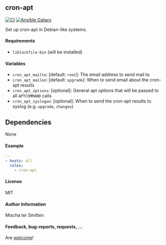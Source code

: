 ## cron-apt

[![CI](https://github.com/Oefenweb/ansible-cron-apt/workflows/CI/badge.svg)](https://github.com/Oefenweb/ansible-cron-apt/actions?query=workflow%3ACI)
[![Ansible Galaxy](http://img.shields.io/badge/ansible--galaxy-cron--apt-blue.svg)](https://galaxy.ansible.com/Oefenweb/cron_apt)

Set up cron-apt in Debian-like systems.

#### Requirements

* `liblockfile-bin` (will be installed)

#### Variables

* `cron_apt_mailto`: [default: `root`]: The email address to send mail to
* `cron_apt_mailon`: [default: `upgrade`]: When to send email about the cron-apt results
* `cron_apt_options`: [optional]: General apt options that will be passed to all `APTCOMMAND` calls
* `cron_apt_syslogon`: [optional]: When to send the cron-apt results to syslog (e.g. `upgrade`, `changes`)

## Dependencies

None

#### Example

```yaml
---
- hosts: all
  roles:
    - cron-apt
```

#### License

MIT

#### Author Information

Mischa ter Smitten

#### Feedback, bug-reports, requests, ...

Are [welcome](https://github.com/Oefenweb/ansible-cron-apt/issues)!
